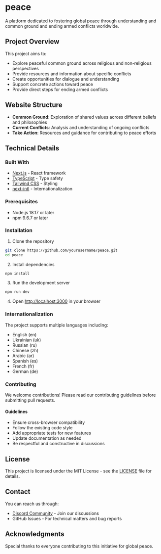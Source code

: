 # peace

A platform dedicated to fostering global peace through understanding and common ground and ending armed conflicts worldwide.

## Project Overview

This project aims to:
- Explore peaceful common ground across religious and non-religious perspectives
- Provide resources and information about specific conflicts
- Create opportunities for dialogue and understanding
- Support concrete actions toward peace
- Provide direct steps for ending armed conflicts

## Website Structure

- **Common Ground**: Exploration of shared values across different beliefs and philosophies
- **Current Conflicts**: Analysis and understanding of ongoing conflicts
- **Take Action**: Resources and guidance for contributing to peace efforts

## Technical Details

### Built With
- [Next.js](https://nextjs.org/) - React framework
- [TypeScript](https://www.typescriptlang.org/) - Type safety
- [Tailwind CSS](https://tailwindcss.com/) - Styling
- [next-intl](https://next-intl-docs.vercel.app/) - Internationalization

### Prerequisites
- Node.js 18.17 or later
- npm 9.6.7 or later

### Installation

1. Clone the repository
```bash
git clone https://github.com/yourusername/peace.git
cd peace
```

2. Install dependencies
```bash
npm install
```

3. Run the development server
```bash
npm run dev
```

4. Open [http://localhost:3000](http://localhost:3000) in your browser

### Internationalization

The project supports multiple languages including:
- English (en)
- Ukrainian (uk)
- Russian (ru)
- Chinese (zh)
- Arabic (ar)
- Spanish (es)
- French (fr)
- German (de)

### Contributing

We welcome contributions! Please read our contributing guidelines before submitting pull requests.

#### Guidelines
- Ensure cross-browser compatibility
- Follow the existing code style
- Add appropriate tests for new features
- Update documentation as needed
- Be respectful and constructive in discussions

## License

This project is licensed under the MIT License - see the [LICENSE](LICENSE) file for details.

## Contact

You can reach us through:
- [Discord Community](#) - Join our discussions
- GitHub Issues - For technical matters and bug reports

## Acknowledgments

Special thanks to everyone contributing to this initiative for global peace.
